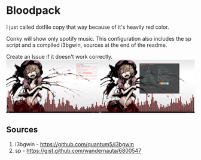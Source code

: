 # Bloodpack
I just called dotfile copy that way because of it's heavily red color.

Conky will show only spotify music.
This configuration also includes the sp script and a compiled i3bgwin, sources at the end of the readme.

Create an Issue if it doesn't work correctly.
![Preview Image](preview.png)


## Sources
1. i3bgwin - https://github.com/quantum5/i3bgwin
2. sp - https://gist.github.com/wandernauta/6800547
